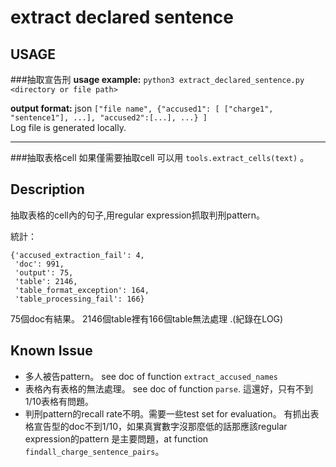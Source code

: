 extract declared sentence
=========================


USAGE
---
###抽取宣告刑
**usage example:** `python3 extract_declared_sentence.py <directory or file path>`

**output format:** json
`["file name", {"accused1": [ ["charge1", "sentence1"], ...], "accused2":[...], ...} ]`         
Log file is generated locally.

---
###抽取表格cell
如果僅需要抽取cell 可以用 `tools.extract_cells(text)` 。

Description
---
抽取表格的cell內的句子,用regular expression抓取判刑pattern。

統計：
```
{'accused_extraction_fail': 4,
 'doc': 991,
 'output': 75,
 'table': 2146,
 'table_format_exception': 164,
 'table_processing_fail': 166}
```

75個doc有結果。
2146個table裡有166個table無法處理 .(紀錄在LOG)

Known Issue
---

- 多人被告pattern。
see doc of function `extract_accused_names`
- 表格內有表格的無法處理。
see doc of function `parse`.
這還好，只有不到1/10表格有問題。
- 判刑pattern的recall rate不明。需要一些test set for evaluation。
有抓出表格宣告型的doc不到1/10，如果真實數字沒那麼低的話那應該regular expression的pattern 是主要問題，at function `findall_charge_sentence_pairs`。
